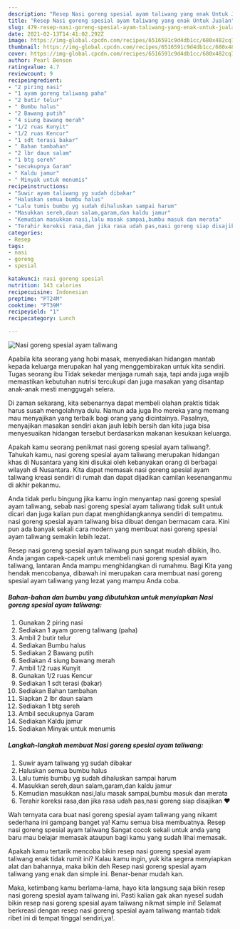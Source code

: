```yaml
---
description: "Resep Nasi goreng spesial ayam taliwang yang enak Untuk Jualan"
title: "Resep Nasi goreng spesial ayam taliwang yang enak Untuk Jualan"
slug: 479-resep-nasi-goreng-spesial-ayam-taliwang-yang-enak-untuk-jualan
date: 2021-02-13T14:41:02.292Z
image: https://img-global.cpcdn.com/recipes/6516591c9d4db1cc/680x482cq70/nasi-goreng-spesial-ayam-taliwang-foto-resep-utama.jpg
thumbnail: https://img-global.cpcdn.com/recipes/6516591c9d4db1cc/680x482cq70/nasi-goreng-spesial-ayam-taliwang-foto-resep-utama.jpg
cover: https://img-global.cpcdn.com/recipes/6516591c9d4db1cc/680x482cq70/nasi-goreng-spesial-ayam-taliwang-foto-resep-utama.jpg
author: Pearl Benson
ratingvalue: 4.7
reviewcount: 9
recipeingredient:
- "2 piring nasi"
- "1 ayam goreng taliwang paha"
- "2 butir telur"
- " Bumbu halus"
- "2 Bawang putih"
- "4 siung bawang merah"
- "1/2 ruas Kunyit"
- "1/2 ruas Kencur"
- "1 sdt terasi bakar"
- " Bahan tambahan"
- "2 lbr daun salam"
- "1 btg sereh"
- "secukupnya Garam"
- " Kaldu jamur"
- " Minyak untuk menumis"
recipeinstructions:
- "Suwir ayam taliwang yg sudah dibakar"
- "Haluskan semua bumbu halus"
- "Lalu tumis bumbu yg sudah dihaluskan sampai harum"
- "Masukkan sereh,daun salam,garam,dan kaldu jamur"
- "Kemudian masukkan nasi,lalu masak sampai,bumbu masuk dan merata"
- "Terahir koreksi rasa,dan jika rasa udah pas,nasi goreng siap disajikan ❤️"
categories:
- Resep
tags:
- nasi
- goreng
- spesial

katakunci: nasi goreng spesial 
nutrition: 143 calories
recipecuisine: Indonesian
preptime: "PT24M"
cooktime: "PT39M"
recipeyield: "1"
recipecategory: Lunch

---
```



![Nasi goreng spesial ayam taliwang](https://img-global.cpcdn.com/recipes/6516591c9d4db1cc/680x482cq70/nasi-goreng-spesial-ayam-taliwang-foto-resep-utama.jpg)

Apabila kita seorang yang hobi masak, menyediakan hidangan mantab kepada keluarga merupakan hal yang menggembirakan untuk kita sendiri. Tugas seorang ibu Tidak sekedar menjaga rumah saja, tapi anda juga wajib memastikan kebutuhan nutrisi tercukupi dan juga masakan yang disantap anak-anak mesti menggugah selera.

Di zaman  sekarang, kita sebenarnya dapat membeli olahan praktis tidak harus susah mengolahnya dulu. Namun ada juga lho mereka yang memang mau menyajikan yang terbaik bagi orang yang dicintainya. Pasalnya, menyajikan masakan sendiri akan jauh lebih bersih dan kita juga bisa menyesuaikan hidangan tersebut berdasarkan makanan kesukaan keluarga. 



Apakah kamu seorang penikmat nasi goreng spesial ayam taliwang?. Tahukah kamu, nasi goreng spesial ayam taliwang merupakan hidangan khas di Nusantara yang kini disukai oleh kebanyakan orang di berbagai wilayah di Nusantara. Kita dapat memasak nasi goreng spesial ayam taliwang kreasi sendiri di rumah dan dapat dijadikan camilan kesenanganmu di akhir pekanmu.

Anda tidak perlu bingung jika kamu ingin menyantap nasi goreng spesial ayam taliwang, sebab nasi goreng spesial ayam taliwang tidak sulit untuk dicari dan juga kalian pun dapat menghidangkannya sendiri di tempatmu. nasi goreng spesial ayam taliwang bisa dibuat dengan bermacam cara. Kini pun ada banyak sekali cara modern yang membuat nasi goreng spesial ayam taliwang semakin lebih lezat.

Resep nasi goreng spesial ayam taliwang pun sangat mudah dibikin, lho. Anda jangan capek-capek untuk membeli nasi goreng spesial ayam taliwang, lantaran Anda mampu menghidangkan di rumahmu. Bagi Kita yang hendak mencobanya, dibawah ini merupakan cara membuat nasi goreng spesial ayam taliwang yang lezat yang mampu Anda coba.

<!--inarticleads1-->

##### Bahan-bahan dan bumbu yang dibutuhkan untuk menyiapkan Nasi goreng spesial ayam taliwang:

1. Gunakan 2 piring nasi
1. Sediakan 1 ayam goreng taliwang (paha)
1. Ambil 2 butir telur
1. Sediakan  Bumbu halus
1. Sediakan 2 Bawang putih
1. Sediakan 4 siung bawang merah
1. Ambil 1/2 ruas Kunyit
1. Gunakan 1/2 ruas Kencur
1. Sediakan 1 sdt terasi (bakar)
1. Sediakan  Bahan tambahan
1. Siapkan 2 lbr daun salam
1. Sediakan 1 btg sereh
1. Ambil secukupnya Garam
1. Sediakan  Kaldu jamur
1. Sediakan  Minyak untuk menumis




<!--inarticleads2-->

##### Langkah-langkah membuat Nasi goreng spesial ayam taliwang:

1. Suwir ayam taliwang yg sudah dibakar
1. Haluskan semua bumbu halus
1. Lalu tumis bumbu yg sudah dihaluskan sampai harum
1. Masukkan sereh,daun salam,garam,dan kaldu jamur
1. Kemudian masukkan nasi,lalu masak sampai,bumbu masuk dan merata
1. Terahir koreksi rasa,dan jika rasa udah pas,nasi goreng siap disajikan ❤️




Wah ternyata cara buat nasi goreng spesial ayam taliwang yang nikamt sederhana ini gampang banget ya! Kamu semua bisa membuatnya. Resep nasi goreng spesial ayam taliwang Sangat cocok sekali untuk anda yang baru mau belajar memasak ataupun bagi kamu yang sudah lihai memasak.

Apakah kamu tertarik mencoba bikin resep nasi goreng spesial ayam taliwang enak tidak rumit ini? Kalau kamu ingin, yuk kita segera menyiapkan alat dan bahannya, maka bikin deh Resep nasi goreng spesial ayam taliwang yang enak dan simple ini. Benar-benar mudah kan. 

Maka, ketimbang kamu berlama-lama, hayo kita langsung saja bikin resep nasi goreng spesial ayam taliwang ini. Pasti kalian gak akan nyesel sudah bikin resep nasi goreng spesial ayam taliwang nikmat simple ini! Selamat berkreasi dengan resep nasi goreng spesial ayam taliwang mantab tidak ribet ini di tempat tinggal sendiri,ya!.

